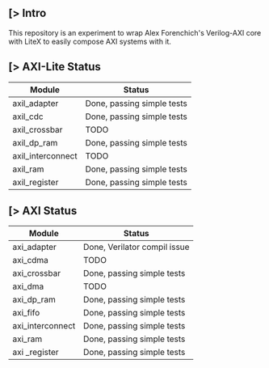 [> Intro
--------
This repository is an experiment to wrap Alex Forenchich's Verilog-AXI core with LiteX to easily compose AXI systems with it.

[> AXI-Lite Status
---------------------

| Module            | Status                     |
|-------------------|----------------------------|
| axil_adapter      | Done, passing simple tests |
| axil_cdc          | Done, passing simple tests |
| axil_crossbar     | TODO                       |
| axil_dp_ram       | Done, passing simple tests |
| axil_interconnect | TODO                       |
| axil_ram          | Done, passing simple tests |
| axil_register     | Done, passing simple tests |

[> AXI Status
----------------

| Module            | Status                                           |
|-------------------|--------------------------------------------------|
| axi_adapter       | Done, Verilator compil issue                     |
| axi_cdma          | TODO                                             |
| axi_crossbar      | Done, passing simple tests                       |
| axi_dma           | TODO                                             |
| axi_dp_ram        | Done, passing simple tests                       |
| axi_fifo          | Done, passing simple tests                       |
| axi_interconnect  | Done, passing simple tests                       |
| axi_ram           | Done, passing simple tests                       |
| axi _register     | Done, passing simple tests                       |
